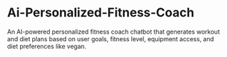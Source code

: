 # Ai-Personalized-Fitness-Coach
An AI-powered personalized fitness coach chatbot that generates workout and diet plans based on user goals, fitness level, equipment access, and diet preferences like vegan.
